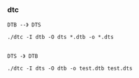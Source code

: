 
### dtc

```
DTB --》 DTS

./dtc -I dtb -O dts *.dtb -o *.dts

 
DTS -》 DTB

./dtc -I dts -O dtb -o test.dtb test.dts

```

